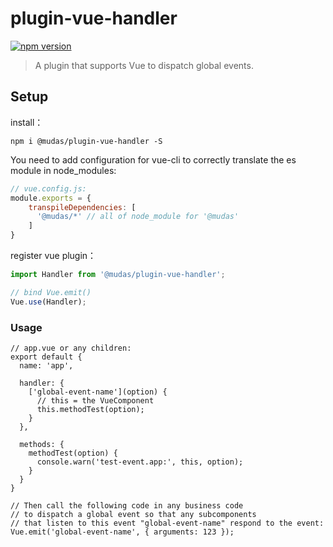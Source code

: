 # plugin-vue-handler
[![npm version](https://img.shields.io/npm/v/@mudas/plugin-vue-handler.svg)](https://www.npmjs.org/package/@mudas/plugin-vue-handler)

> A plugin that supports Vue to dispatch global events.

## Setup
install：
```npm
npm i @mudas/plugin-vue-handler -S
```

You need to add configuration for vue-cli to correctly translate the es module in node_modules:
```js
// vue.config.js:
module.exports = {
    transpileDependencies: [
      '@mudas/*' // all of node_module for '@mudas'
    ]
}
```

register vue plugin：
```js
import Handler from '@mudas/plugin-vue-handler';

// bind Vue.emit()
Vue.use(Handler);
```


### Usage	

```vue
// app.vue or any children:
export default {
  name: 'app',

  handler: {
    ['global-event-name'](option) {
      // this = the VueComponent
      this.methodTest(option);
    }
  },
  
  methods: {
    methodTest(option) {
      console.warn('test-event.app:', this, option);
    }
  }
}

// Then call the following code in any business code
// to dispatch a global event so that any subcomponents
// that listen to this event "global-event-name" respond to the event:
Vue.emit('global-event-name', { arguments: 123 });

```
